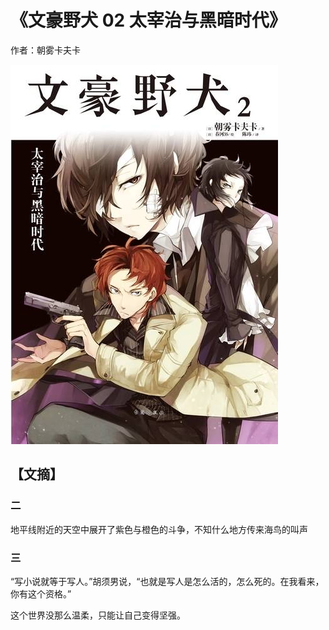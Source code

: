 # 《文豪野犬 02 太宰治与黑暗时代》

作者：朝雾卡夫卡

![](./src/20250627184407.jpg)

## 【文摘】
### 二

地平线附近的天空中展开了紫色与橙色的斗争，不知什么地方传来海鸟的叫声 

### 三


“写小说就等于写人。”胡须男说，“也就是写人是怎么活的，怎么死的。在我看来，你有这个资格。”


这个世界没那么温柔，只能让自己变得坚强。
